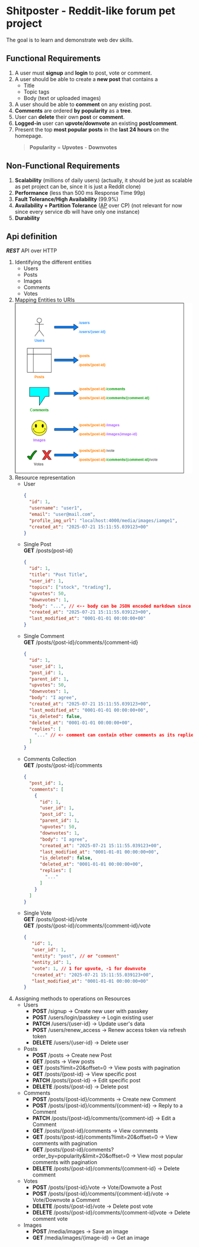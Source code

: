# **Shitposter** - Reddit-like forum pet project
The goal is to learn and demonstrate web dev skills.

## Functional Requirements
1. A user must **signup** and **login** to post, vote or comment.
2. A user should be able to create a **new post** that contains a
   - Title
   - Topic tags
   - Body (text or uploaded images)
3. A user should be able to **comment** on any existing post.
4. **Comments** are ordered **by popularity** as a **tree**.
5. User can **delete** their own **post** or **comment**.
6. **Logged-in** user can **upvote/downvote** an existing **post/comment**.
7. Present the top **most popular posts** in the **last 24 hours** on the homepage.
   > **Popularity** = **Upvotes** - **Downvotes**

## Non-Functional Requirements
1. **Scalability** (millions of daily users) (actually, it should be just as scalable as pet project can be, since it is just a Reddit clone)
2. **Performance** (less than 500 ms Response Time 99p)
3. **Fault Tolerance/High Availability** (99.9%)
4. **Availability + Partition Tolerance** (<ins>AP</ins> over CP) (not relevant for now since every service db will have only one instance)
5. **Durability**

## Api definition
***REST*** API over HTTP

1. Identifying the different entities
   - Users
   - Posts
   - Images
   - Comments
   - Votes
2. Mapping Entities to URIs</br>
![diagram shows respective URI for each entity](./entities_to_uris.png)
3. Resource representation
   - User
      ```json
      {
        "id": 1,
        "username": "user1",
        "email": "user@mail.com",
        "profile_img_url": "localhost:4000/media/images/iamge1",
        "created_at": "2025-07-21 15:11:55.039123+00"
      }
      ```
   - Single Post</br>
      **GET** /posts{post-id}
      ```json
      {
        "id": 1,
        "title": "Post Title",
        "user_id": 1,
        "topics": ["stock", "trading"],
        "upvotes": 50,
        "downvotes": 1,
        "body": "...", // <-- body can be JSON encoded markdown since it can contain both text and images.
        "created_at": "2025-07-21 15:11:55.039123+00",
        "last_modified_at": "0001-01-01 00:00:00+00"
      }
      ```
   - Single Comment</br>
      **GET** /posts/{post-id}/comments/{comment-id}
      ```json
      {
        "id": 1,
        "user_id": 1,
        "post_id": 1,
        "parent_id": 1,
        "upvotes": 50,
        "downvotes": 1,
        "body": "I agree",
        "created_at": "2025-07-21 15:11:55.039123+00",
        "last_modified_at": "0001-01-01 00:00:00+00",
        "is_deleted": false,
        "deleted_at": "0001-01-01 00:00:00+00",
        "replies": [
          "..." // <- comment can contain other comments as its replies since
        ]
      }
      ```
   - Comments Collection</br>
      **GET** /posts/{post-id}/comments
      ```json
      {
        "post_id": 1,
        "comments": [
          {
            "id": 1,
            "user_id": 1,
            "post_id": 1,
            "parent_id": 1,
            "upvotes": 50,
            "downvotes": 1,
            "body": "I agree",
            "created_at": "2025-07-21 15:11:55.039123+00",
            "last_modified_at": "0001-01-01 00:00:00+00",
            "is_deleted": false,
            "deleted_at": "0001-01-01 00:00:00+00",
            "replies": [
              "..." 
            ]
          }
        ]
      }
      ```
   - Single Vote</br>
      **GET** /posts/{post-id}/vote</br>
      **GET** /posts/{post-id}/comments/{comment-id}/vote
      ```json
      {
         "id": 1,
         "user_id": 1,
         "entity": "post", // or "comment"
         "entity_id": 1,
         "vote": 1, // 1 for upvote, -1 for downvote
         "created_at": "2025-07-21 15:11:55.039123+00",
         "last_modified_at": "0001-01-01 00:00:00+00"
      }
      ```
4. Assigning methods to operations on Resources
   - Users
      - **POST** /signup → Create new user with passkey
      - **POST** /users/login/passkey → Login existing user
      - **PATCH** /users/{user-id} → Update user's data
      - **POST** /users/renew_access → Renew access token via refresh token
      - **DELETE** /users/{user-id} → Delete user
   - Posts
      - **POST** /posts → Create new Post
      - **GET** /posts → View posts
      - **GET** /posts?limit=20&offset=0 → View posts with pagination
      - **GET** /posts/{post-id} → View specific post
      - **PATCH** /posts/{post-id} → Edit specific post
      - **DELETE** /posts/{post-id} → Delete post
   - Comments
      - **POST** /posts/{post-id}/comments → Create new Comment
      - **POST** /posts/{post-id}/comments/{comment-id} → Reply to a Comment
      - **PATCH** /posts/{post-id}/comments/{comment-id} → Edit a Comment
      - **GET** /posts/{post-id}/comments → View comments
      - **GET** /posts/{post-id}/comments?limit=20&offset=0 → View comments with pagination
      - **GET** /posts/{post-id}/comments?order_by=popularity&limit=20&offset=0 → View most popular comments with pagination
      - **DELETE** /posts/{post-id}/comments/{comment-id} → Delete comment
   - Votes
      - **POST** /posts/{post-id}/vote → Vote/Downvote a Post
      - **POST** /posts/{post-id}/comments/{comment-id}/vote → Vote/Downvote a Comment
      - **DELETE** /posts/{post-id}/vote → Delete post vote
      - **DELETE** /posts/{post-id}/comments/{comment-id}vote → Delete comment vote
   - Images
      - **POST** /media/images → Save an image
      - **GET** /media/images/{image-id} → Get an image
